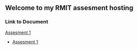 ## Welcome to my RMIT assesment hosting


### Link to Document
[Assesment 1](files/path/to/Assesment_task_1_IT.docx "ALT TEXT")

<p>
  <ul>
    <li><a href="Assesment_task_1_IT.docx">Assesment 1</a></li>
    </ul>
    </p>
